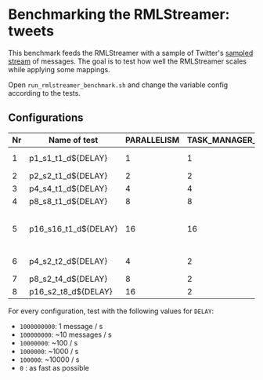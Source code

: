 # Benchmarking the RMLStreamer: tweets

This benchmark feeds the RMLStreamer with a sample of Twitter's
[sampled stream](https://developer.twitter.com/en/docs/labs/sampled-stream/overview)
of messages. The goal is to test how well the RMLStreamer scales while applying some mappings.

Open `run_rmlstreamer_benchmark.sh` and change the variable config according to the tests.

## Configurations

|Nr |Name of test         | PARALLELISM | TASK_MANAGER_NUMBER_OF_TASK_SLOTS | NUMBER_OF_TASK_MANAGERS | Comments |
|---|---------------------|-------------|-----------------------------------|-------------------------|----------|
|1  |p1_s1_t1_d${DELAY}   | 1           | 1                                 | 1                       | Single node runs|
|2  |p2_s2_t1_d${DELAY}   | 2           | 2                                 | 1                       ||
|3  |p4_s4_t1_d${DELAY}   | 4           | 4                                 | 1                       ||
|4  |p8_s8_t1_d${DELAY}   | 8           | 8                                 | 1                       ||
|5  |p16_s16_t1_d${DELAY} | 16          | 16                                | 1                       | Only if cores / machine available|
|6  |p4_s2_t2_d${DELAY}   | 4           | 2                                 | 2                       | multiple node runs|
|7  |p8_s2_t4_d${DELAY}   | 8           | 2                                 | 4                       ||
|8  |p16_s2_t8_d${DELAY}  | 16          | 2                                 | 8                       ||

For every configuration, test with the following values for `DELAY`:
* `1000000000`: 1 message / s
* `100000000`: ~10 messages / s
* `10000000`: ~100 / s
* `1000000`: ~1000 / s
* `100000`: ~10000 / s
* `0`  : as fast as possible
